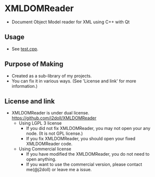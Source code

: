 # XMLDOMReader

- Document Object Model reader for XML using C++ with Qt 

## Usage

- See [test.cpp](src/test.cpp).

## Purpose of Making

- Created as a sub-library of my projects.
- You can fix it in various ways. (See 'License and link' for more information.)

## License and link
- XMLDOMReader is under dual license. https://github.com/j2doll/XMLDOMReader
	- Using LGPL 3 license
		- If you did not fix XMLDOMReader, you may not open your any node. (It is not GPL license.)
		- If you fix XMLDOMReader, you should open your fixed XMLDOMReader code.
	- Using Commercial license 
		- If you have modified the XMLDOMReader, you do not need to open anything.
		- If you want to use the commercial version, please contact me(@j2doll) or leave me a issue.

